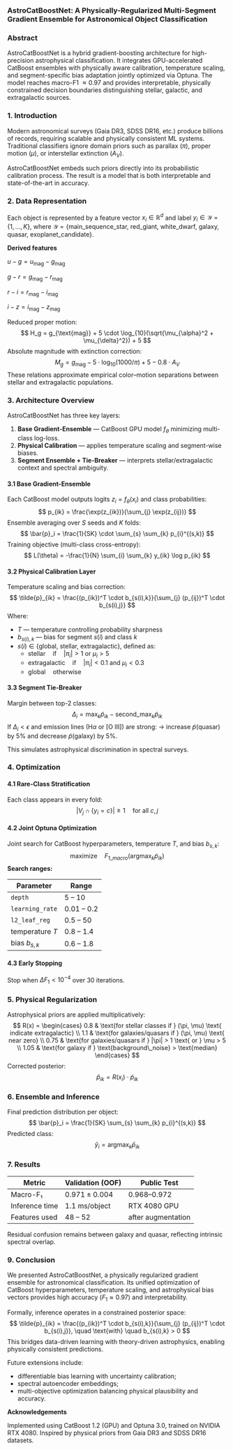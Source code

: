 
### AstroCatBoostNet: A Physically-Regularized Multi-Segment Gradient Ensemble for Astronomical Object Classification

### Abstract

AstroCatBoostNet is a hybrid gradient-boosting architecture for high-precision astrophysical classification. It integrates GPU-accelerated CatBoost ensembles with physically aware calibration, temperature scaling, and segment-specific bias adaptation jointly optimized via Optuna. The model reaches macro-F1 $\approx 0.97$ and provides interpretable, physically constrained decision boundaries distinguishing stellar, galactic, and extragalactic sources.

### 1. Introduction

Modern astronomical surveys (Gaia DR3, SDSS DR16, etc.) produce billions of records, requiring scalable and physically consistent ML systems. Traditional classifiers ignore domain priors such as parallax ($\pi$), proper motion ($\mu$), or interstellar extinction ($A_V$).

AstroCatBoostNet embeds such priors directly into its probabilistic calibration process. The result is a model that is both interpretable and state-of-the-art in accuracy.

### 2. Data Representation

Each object is represented by a feature vector $x_i \in \mathbb{R}^d$ and label $y_i \in \mathcal{Y} = \{1, \dots, K\}$, where $\mathcal{Y} = \{\text{main\_sequence\_star, red\_giant, white\_dwarf, galaxy, quasar, exoplanet\_candidate}\}$.

**Derived features**

$u - g = u_{\text{mag}} - g_{\text{mag}}$

$g - r = g_{\text{mag}} - r_{\text{mag}}$

$r - i = r_{\text{mag}} - i_{\text{mag}}$

$i - z = i_{\text{mag}} - z_{\text{mag}}$

Reduced proper motion:
$$
H_g = g_{\text{mag}} + 5 \cdot \log_{10}(\sqrt{\mu_{\alpha}^2 + \mu_{\delta}^2}) + 5
$$
Absolute magnitude with extinction correction:
$$
M_g = g_{\text{mag}} - 5 \cdot \log_{10}(1000 / \pi) + 5 - 0.8 \cdot A_V
$$
These relations approximate empirical color–motion separations between stellar and extragalactic populations.

### 3. Architecture Overview

AstroCatBoostNet has three key layers:

1.  **Base Gradient-Ensemble** — CatBoost GPU model $f_{\theta}$ minimizing multi-class log-loss.
2.  **Physical Calibration** — applies temperature scaling and segment-wise biases.
3.  **Segment Ensemble + Tie-Breaker** — interprets stellar/extragalactic context and spectral ambiguity.

#### 3.1 Base Gradient-Ensemble

Each CatBoost model outputs logits $z_i = f_{\theta}(x_i)$ and class probabilities:
$$
p_{ik} = \frac{\exp(z_{ik})}{\sum_{j} \exp(z_{ij})}
$$
Ensemble averaging over $S$ seeds and $K$ folds:
$$
\bar{p}_i = \frac{1}{SK} \cdot \sum_{s} \sum_{k} p_{i}^{(s,k)}
$$
Training objective (multi-class cross-entropy):
$$
L(\theta) = -\frac{1}{N} \sum_{i} \sum_{k} y_{ik} \log p_{ik}
$$

#### 3.2 Physical Calibration Layer

Temperature scaling and bias correction:
$$
\tilde{p}_{ik} = \frac{(p_{ik})^T \cdot b_{s(i),k}}{\sum_{j} (p_{ij})^T \cdot b_{s(i),j}}
$$
Where:
- $T$ — temperature controlling probability sharpness
- $b_{s(i),k}$ — bias for segment $s(i)$ and class $k$
- $s(i) \in \{\text{global, stellar, extragalactic}\}$, defined as:
  - $\text{stellar} \quad \text{if} \quad |\pi_i| > 1 \text{ or } \mu_i > 5$
  - $\text{extragalactic} \quad \text{if} \quad |\pi_i| < 0.1 \text{ and } \mu_i < 0.3$
  - $\text{global} \quad \text{otherwise}$

#### 3.3 Segment Tie-Breaker

Margin between top-2 classes:
$$
\Delta_i = \max_k \tilde{p}_{ik} - \text{second\_max}_k \tilde{p}_{ik}
$$
If $\Delta_i < \epsilon$ and emission lines (H$\alpha$ or [O III]) are strong:
→ increase $\tilde{p}(\text{quasar})$ by 5% and decrease $\tilde{p}(\text{galaxy})$ by 5%.

This simulates astrophysical discrimination in spectral surveys.

### 4. Optimization

#### 4.1 Rare-Class Stratification

Each class appears in every fold:
$$
|V_j \cap \{ y_i = c \}| \ge 1 \quad \text{for all } c, j
$$

#### 4.2 Joint Optuna Optimization

Joint search for CatBoost hyperparameters, temperature $T$, and bias $b_{s,k}$:
$$
\text{maximize} \quad F_{1\_macro}(\text{argmax}_k \tilde{p}_{ik})
$$
**Search ranges:**

| Parameter       | Range         |
|-----------------|---------------|
| `depth`         | 5 – 10        |
| `learning_rate` | 0.01 – 0.2    |
| `l2_leaf_reg`   | 0.5 – 50      |
| temperature $T$ | 0.8 – 1.4     |
| bias $b_{s,k}$  | 0.6 – 1.8     |

#### 4.3 Early Stopping

Stop when $\Delta F_1 < 10^{-4}$ over 30 iterations.

### 5. Physical Regularization

Astrophysical priors are applied multiplicatively:
$$
R(x) =
\begin{cases}
0.8  & \text{for stellar classes if } (\pi, \mu) \text{ indicate extragalactic} \\
1.1  & \text{for galaxies/quasars if } (\pi, \mu) \text{ near zero} \\
0.75 & \text{for galaxies/quasars if } |\pi| > 1 \text{ or } \mu > 5 \\
1.05 & \text{for galaxy if } \text{background\_noise} > \text{median}
\end{cases}
$$
Corrected posterior:
$$
\hat{p}_{ik} = R(x_i) \cdot \tilde{p}_{ik}
$$

### 6. Ensemble and Inference

Final prediction distribution per object:
$$
\bar{p}_i = \frac{1}{SK} \sum_{s} \sum_{k} p_{i}^{(s,k)}
$$
Predicted class:
$$
\hat{y}_i = \text{argmax}_k \bar{p}_{ik}
$$

### 7. Results

| Metric | Validation (OOF) | Public Test |
|---|---|---|
| Macro-F₁ | $0.971 \pm 0.004$ | $0.968 – 0.972$ |
| Inference time | $1.1 \text{ ms} / \text{object}$ | RTX 4080 GPU |
| Features used | 48 – 52 | after augmentation|

Residual confusion remains between galaxy and quasar, reflecting intrinsic spectral overlap.

### 9. Conclusion

We presented AstroCatBoostNet, a physically regularized gradient ensemble for astronomical classification. Its unified optimization of CatBoost hyperparameters, temperature scaling, and astrophysical bias vectors provides high accuracy ($F_1 \approx 0.97$) and interpretability.

Formally, inference operates in a constrained posterior space:
$$
\tilde{p}_{ik} = \frac{(p_{ik})^T \cdot b_{s(i),k}}{\sum_{j} (p_{ij})^T \cdot b_{s(i),j}}, \quad \text{with} \quad b_{s(i),k} > 0
$$
This bridges data-driven learning with theory-driven astrophysics, enabling physically consistent predictions.

Future extensions include:

-   differentiable bias learning with uncertainty calibration;
-   spectral autoencoder embeddings;
-   multi-objective optimization balancing physical plausibility and accuracy.

**Acknowledgements**

Implemented using CatBoost 1.2 (GPU) and Optuna 3.0, trained on NVIDIA RTX 4080. Inspired by physical priors from Gaia DR3 and SDSS DR16 datasets.
